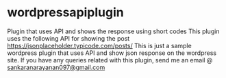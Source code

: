 # wordpressapiplugin
Plugin that uses API and shows the response using short codes
This plugin uses the following API for showing the post https://jsonplaceholder.typicode.com/posts/
This is just a sample wordpress plugin that uses API and show json response on the wordpress site.
If you have any queries related with this plugin, send me an email @ sankaranarayanan097@gmail.com
